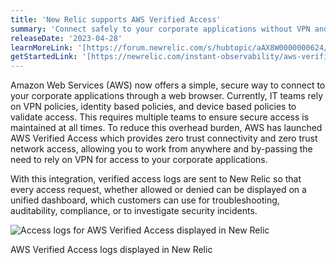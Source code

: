 ```yaml
---
title: 'New Relic supports AWS Verified Access'
summary: 'Connect safely to your corporate applications without VPN and have a complete view of all your access logs'
releaseDate: '2023-04-28'
learnMoreLink: '[https://forum.newrelic.com/s/hubtopic/aAX8W0000000624/new-relic-supports-aws-verified-access-logs]'
getStartedLink: '[https://newrelic.com/instant-observability/aws-verified-access]'
---
```


Amazon Web Services (AWS) now offers a simple, secure way to connect to your corporate applications through a web browser. Currently, IT teams rely on VPN policies, identity based policies, and device based policies to validate access. This requires multiple teams to ensure secure access is maintained at all times. To reduce this overhead burden, AWS has launched AWS Verified Access which provides zero trust connectivity and zero trust network access, allowing you to work from anywhere and by-passing the need to rely on VPN for access to your corporate applications. 

With this integration, verified access logs are sent to New Relic so that every access request, whether allowed or denied can be displayed on a unified dashboard, which customers can use for troubleshooting, auditability, compliance, or to investigate security incidents. 

![Access logs for AWS Verified Access displayed in New Relic](./images/VerifiedAccessLogs.webp "Access logs for AWS Verified Access displayed in New Relic")
<figcaption> AWS Verified Access logs displayed in New Relic</figcaption>
